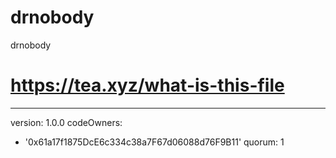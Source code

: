 # drnobody
drnobody
# https://tea.xyz/what-is-this-file
---
version: 1.0.0
codeOwners:
  - '0x61a17f1875DcE6c334c38a7F67d06088d76F9B11'
quorum: 1
